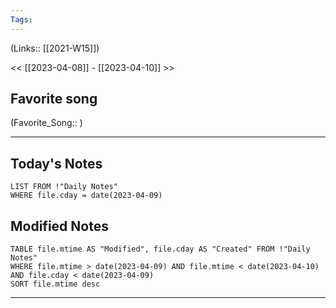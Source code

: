 ```yaml
---
Tags:
---
```

(Links:: [[2021-W15]])

<< [[2023-04-08]] - [[2023-04-10]] >>
## Favorite song
(Favorite_Song:: )

___
## Today's Notes
```dataview
LIST FROM !"Daily Notes"
WHERE file.cday = date(2023-04-09)
```
## Modified Notes
```dataview
TABLE file.mtime AS "Modified", file.cday AS "Created" FROM !"Daily Notes" 
WHERE file.mtime > date(2023-04-09) AND file.mtime < date(2023-04-10) AND file.cday < date(2023-04-09)
SORT file.mtime desc
```
___
